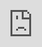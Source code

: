 <iframe src="https://docs.kabeercloud.tk/static/research-kabeersnetwork/pdf-renderer/pdfjs-2.13.216-dist/web/viewer.html?file=https://docs.kabeercloud.tk/static/research-kabeersnetwork/embedded-page/pdf/Object_Aware_SLAM_Based_on_Efficient_Quadric_Initialization_and_Joint_Data_Association.pdf" frameborder="0" style="overflow:hidden;overflow-x:hidden;overflow-y:hidden;height:100%;width:100%;position:absolute;top:0%;left:0px;right:0px;bottom:0px" height="100%" width="100%"></iframe>
